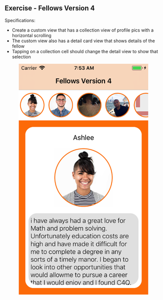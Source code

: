 ## Exercise - Fellows Version 4

Specifications: 
* Create a custom view that has a collection view of profile pics with a horizontal scrolling 
* The custom view also has a detail card view that shows details of the fellow
* Tapping on a collection cell should change the detail view to show that selection 

<p align="center">
<img src="https://github.com/C4Q/AC-iOS/blob/master/lessons/unit4/Programmatic-View-Management/Images/exercise-fellows-version-4.png" width="414" height="736" />
</p>
